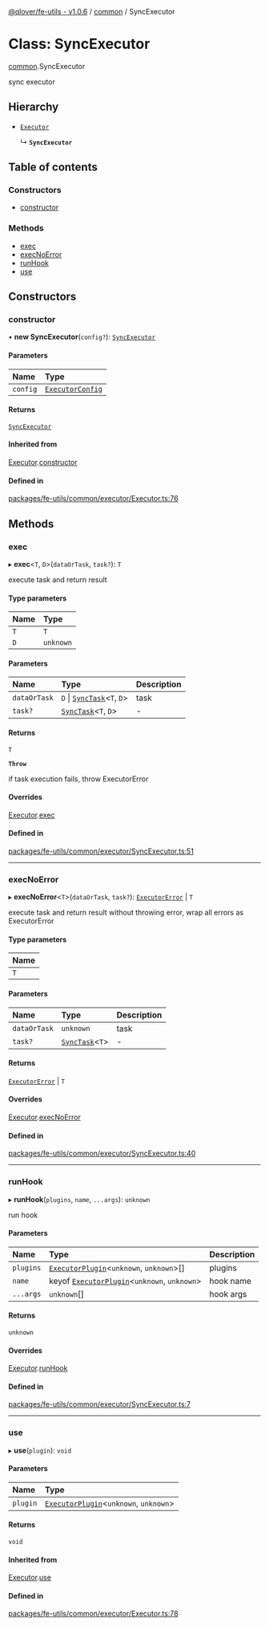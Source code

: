 [@qlover/fe-utils - v1.0.6](../README.md) / [common](../modules/common.md) / SyncExecutor

# Class: SyncExecutor

[common](../modules/common.md).SyncExecutor

sync executor

## Hierarchy

- [`Executor`](common.Executor.md)

  ↳ **`SyncExecutor`**

## Table of contents

### Constructors

- [constructor](common.SyncExecutor.md#constructor)

### Methods

- [exec](common.SyncExecutor.md#exec)
- [execNoError](common.SyncExecutor.md#execnoerror)
- [runHook](common.SyncExecutor.md#runhook)
- [use](common.SyncExecutor.md#use)

## Constructors

### constructor

• **new SyncExecutor**(`config?`): [`SyncExecutor`](common.SyncExecutor.md)

#### Parameters

| Name | Type |
| :------ | :------ |
| `config` | [`ExecutorConfig`](../interfaces/common.ExecutorConfig.md) |

#### Returns

[`SyncExecutor`](common.SyncExecutor.md)

#### Inherited from

[Executor](common.Executor.md).[constructor](common.Executor.md#constructor)

#### Defined in

[packages/fe-utils/common/executor/Executor.ts:76](https://github.com/qlover/fe-base/blob/faa67aa70311a79a9a2b1bd71dd2d4a96758d762/packages/fe-utils/common/executor/Executor.ts#L76)

## Methods

### exec

▸ **exec**\<`T`, `D`\>(`dataOrTask`, `task?`): `T`

execute task and return result

#### Type parameters

| Name | Type |
| :------ | :------ |
| `T` | `T` |
| `D` | `unknown` |

#### Parameters

| Name | Type | Description |
| :------ | :------ | :------ |
| `dataOrTask` | `D` \| [`SyncTask`](../modules/common.md#synctask)\<`T`, `D`\> | task |
| `task?` | [`SyncTask`](../modules/common.md#synctask)\<`T`, `D`\> | - |

#### Returns

`T`

**`Throw`**

if task execution fails, throw ExecutorError

#### Overrides

[Executor](common.Executor.md).[exec](common.Executor.md#exec)

#### Defined in

[packages/fe-utils/common/executor/SyncExecutor.ts:51](https://github.com/qlover/fe-base/blob/faa67aa70311a79a9a2b1bd71dd2d4a96758d762/packages/fe-utils/common/executor/SyncExecutor.ts#L51)

___

### execNoError

▸ **execNoError**\<`T`\>(`dataOrTask`, `task?`): [`ExecutorError`](common.ExecutorError.md) \| `T`

execute task and return result without throwing error, wrap all errors as ExecutorError

#### Type parameters

| Name |
| :------ |
| `T` |

#### Parameters

| Name | Type | Description |
| :------ | :------ | :------ |
| `dataOrTask` | `unknown` | task |
| `task?` | [`SyncTask`](../modules/common.md#synctask)\<`T`\> | - |

#### Returns

[`ExecutorError`](common.ExecutorError.md) \| `T`

#### Overrides

[Executor](common.Executor.md).[execNoError](common.Executor.md#execnoerror)

#### Defined in

[packages/fe-utils/common/executor/SyncExecutor.ts:40](https://github.com/qlover/fe-base/blob/faa67aa70311a79a9a2b1bd71dd2d4a96758d762/packages/fe-utils/common/executor/SyncExecutor.ts#L40)

___

### runHook

▸ **runHook**(`plugins`, `name`, `...args`): `unknown`

run hook

#### Parameters

| Name | Type | Description |
| :------ | :------ | :------ |
| `plugins` | [`ExecutorPlugin`](common.ExecutorPlugin.md)\<`unknown`, `unknown`\>[] | plugins |
| `name` | keyof [`ExecutorPlugin`](common.ExecutorPlugin.md)\<`unknown`, `unknown`\> | hook name |
| `...args` | `unknown`[] | hook args |

#### Returns

`unknown`

#### Overrides

[Executor](common.Executor.md).[runHook](common.Executor.md#runhook)

#### Defined in

[packages/fe-utils/common/executor/SyncExecutor.ts:7](https://github.com/qlover/fe-base/blob/faa67aa70311a79a9a2b1bd71dd2d4a96758d762/packages/fe-utils/common/executor/SyncExecutor.ts#L7)

___

### use

▸ **use**(`plugin`): `void`

#### Parameters

| Name | Type |
| :------ | :------ |
| `plugin` | [`ExecutorPlugin`](common.ExecutorPlugin.md)\<`unknown`, `unknown`\> |

#### Returns

`void`

#### Inherited from

[Executor](common.Executor.md).[use](common.Executor.md#use)

#### Defined in

[packages/fe-utils/common/executor/Executor.ts:78](https://github.com/qlover/fe-base/blob/faa67aa70311a79a9a2b1bd71dd2d4a96758d762/packages/fe-utils/common/executor/Executor.ts#L78)
